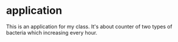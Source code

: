 # application
This is an application for my class.
It's about counter of two types of bacteria which increasing every hour.
